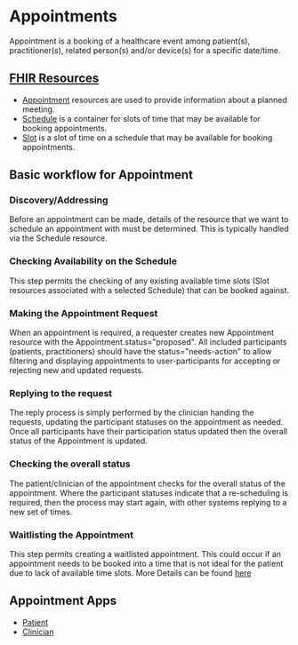# Appointments 
Appointment is a booking of a healthcare event among patient(s), practitioner(s), related person(s) and/or device(s) for a specific date/time. 

## [FHIR Resources](http://hl7.org/fhir/)
- [Appointment](https://www.hl7.org/fhir/appointment.html) resources are used to provide information about a planned meeting.
- [Schedule](https://www.hl7.org/fhir/schedule.html) is a container for slots of time that may be available for booking appointments.
- [Slot](https://www.hl7.org/fhir/slot.html) is a slot of time on a schedule that may be available for booking appointments.

## Basic workflow for Appointment
### Discovery/Addressing
Before an appointment can be made, details of the resource that we want to schedule an appointment with must be determined. This is typically handled via the Schedule resource.

### Checking Availability on the Schedule
This step permits the checking of any existing available time slots (Slot resources associated with a selected Schedule) that can be booked against. 

### Making the Appointment Request
When an appointment is required, a requester creates new Appointment resource with the Appointment.status="proposed". All included participants (patients, practitioners) should have the status="needs-action" to allow filtering and displaying appointments to user-participants for accepting or rejecting new and updated requests.

### Replying to the request
The reply process is simply performed by the clinician handing the requests, updating the participant statuses on the appointment as needed. Once all participants have their participation status updated then the overall status of the Appointment is updated.

### Checking the overall status
The patient/clinician of the appointment checks for the overall status of the appointment. Where the participant statuses indicate that a re-scheduling is required, then the process may start again, with other systems replying to a new set of times.

### Waitlisting the Appointment
This step permits creating a waitlisted appointment. This could occur if an appointment needs to be booked into a time that is not ideal for the patient due to lack of available time slots. 
More Details can be found [here](https://www.hl7.org/fhir/appointment.html#basic-workflow)

## Appointment Apps
- [Patient](./Patient/Readme.md)
- [Clinician](./Clinician/Readme.md)

